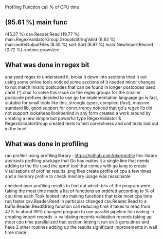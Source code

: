 Profiling Function call % of CPU time

(95.61 %) main func
---------------------------------------------------------
(45.37 %) csv.Reader.Read
(19.77 %) main.RegexValidatorGroup.GroupIsStringValid
(8.83 %)  main.writeOutputFiles
(8.35 %) sort.Sort
(6.97 %) main.NewImportRecord
(0.72 %) runtime.growslice


What was done in regex bit
-----------------------------
analysed regex to understand it, broke it down into sections
tried it out using some online tools
noticed some sections of it needed minor changes to not match invalid postcodes that can be found in longer postcodes
used caret (^) char to solve this issue on the regex groups for the smaller postcode prefixes
decided to use go for implementation language
go is fast, siutable for small tools like this, strongly types, compiled (fast), massive standard lib, good support for concurrency
noticed that go's regex lib did not support lookahead/lookbehind in any form
created a work around by creating a new simple but powerful type RegexValidator & RegexValidatorGroup
created tests to test correctness and unit tests laid out in the brief

What was done in profiling
-----------------------------
ran profiler using profiling library : https://github.com/pkg/profile
this library abstracts profiling package that Go has makes it a single line that needs adding to the file
used the pprof tool that comes with go lang to create visulisations of profiler results .png files
create profile of cpu a few times and a memory profile to check memory usage was reasonable

checked over profiling results to find out which bits of the program were taking the most time
made a list of functions an ordered according to % of cpu time each Took
looked into making functions that take most cpu time run faster csv.Reader.Read in particular
changed csv.Reader.Read to a bufio.Reader.ReadString function call reducing time it takes to read from 47% to about 39%
changed program to use parallel pipeline for reading -> creating import records -> validating records
validation records taking up most cpu time
parallelized that section letting it run on 3 goroutines and have 2 other routines adding up the results
significant improvements in wall time made
